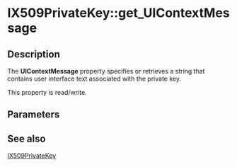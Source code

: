 # IX509PrivateKey::get_UIContextMessage

## Description

The **UIContextMessage** property specifies or retrieves a string that contains user interface text associated with the private key.

This property is read/write.

## Parameters

## See also

[IX509PrivateKey](https://learn.microsoft.com/windows/desktop/api/certenroll/nn-certenroll-ix509privatekey)
